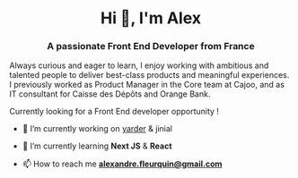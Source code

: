 <h1 align="center">Hi 👋, I'm Alex</h1>

<h3 align="center">A passionate Front End Developer from France</h3>

Always curious and eager to learn, I enjoy working with ambitious and talented people to deliver best-class products and meaningful experiences.
I previously worked as Product Manager in the Core team at Cajoo, and as IT consultant for Caisse des Dépôts and  Orange Bank.

Currently looking for a Front End developer opportunity !


- 🔭 I’m currently working on [yarder](http://yarder.homes) & jinial

- 🌱 I’m currently learning **Next JS** & **React**

- 📫 How to reach me **alexandre.fleurquin@gmail.com**



 
